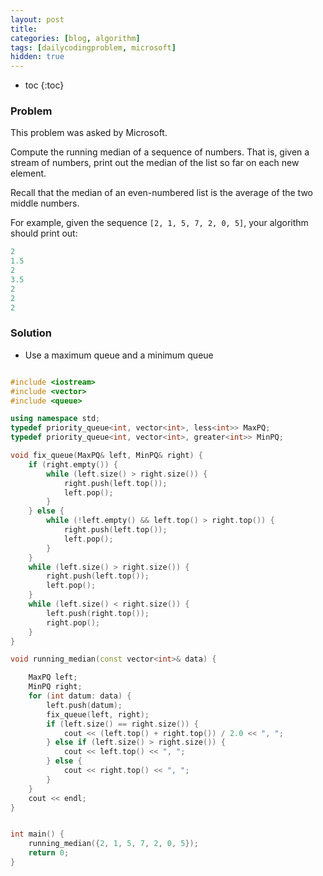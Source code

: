 ```yaml
---
layout: post
title:
categories: [blog, algorithm]
tags: [dailycodingproblem, microsoft]
hidden: true
---
```


+ toc
{:toc}

### Problem

This problem was asked by Microsoft.

Compute the running median of a sequence of numbers. That is, given a stream of numbers,
print out the median of the list so far on each new element.

Recall that the median of an even-numbered list is the average of the two middle numbers.

For example, given the sequence `[2, 1, 5, 7, 2, 0, 5]`, your algorithm should print out:

```cpp
2
1.5
2
3.5
2
2
2
```

### Solution

+ Use a maximum queue and a minimum queue

```cpp

#include <iostream>
#include <vector>
#include <queue>

using namespace std;
typedef priority_queue<int, vector<int>, less<int>> MaxPQ;
typedef priority_queue<int, vector<int>, greater<int>> MinPQ;

void fix_queue(MaxPQ& left, MinPQ& right) {
    if (right.empty()) {
        while (left.size() > right.size()) {
            right.push(left.top());
            left.pop();
        }
    } else {
        while (!left.empty() && left.top() > right.top()) {
            right.push(left.top());
            left.pop();
        }
    }
    while (left.size() > right.size()) {
        right.push(left.top());
        left.pop();
    }
    while (left.size() < right.size()) {
        left.push(right.top());
        right.pop();
    }
}

void running_median(const vector<int>& data) {

    MaxPQ left;
    MinPQ right;
    for (int datum: data) {
        left.push(datum);
        fix_queue(left, right);
        if (left.size() == right.size()) {
            cout << (left.top() + right.top()) / 2.0 << ", ";
        } else if (left.size() > right.size()) {
            cout << left.top() << ", ";
        } else {
            cout << right.top() << ", ";
        }
    }
    cout << endl;
}


int main() {
    running_median({2, 1, 5, 7, 2, 0, 5});
    return 0;
}
```


